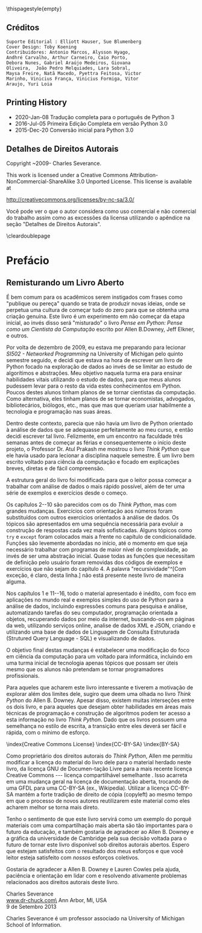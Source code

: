 \thispagestyle{empty}

Créditos
-------

    Suporte Editorial : Elliott Hauser, Sue Blumenberg
    Cover Design: Toby Koening
    Contribuidores: Antonio Marcos, Alysson Hyago,
    Andhré Carvalho, Arthur Carneiro, Caio Porto, 
    Debora Nunes, Gabriel Araújo Medeiros, Giovana 
    Oliveira,  João Pedro Melquiades, Lara Sobral, 
    Maysa Freire, Natã Macedo, Pyettra Feitosa, Victor 
    Marinho, Vinicius França, Vinicius Formiga, Vitor
    Araujo, Yuri Loia

 

Printing History
----------------
* 2020-Jan-08 Tradução completa para o português de Python 3
* 2016-Jul-05 Primeira Edição Completa em versão Python 3.0
* 2015-Dec-20 Conversão inicial para Python 3.0 

Detalhes de Direitos Autorais
-----------------

Copyright ~2009- Charles Severance.

This work is licensed under a Creative Commons
Attribution-NonCommercial-ShareAlike 3.0 Unported License.
This license is available at

http://creativecommons.org/licenses/by-nc-sa/3.0/

Você pode ver o que o autor considera como uso comercial e não comercial do trabalho assim como as excessões da licensa utilizando o apêndice na seção "Detalhes de Direitos Autorais".

\cleardoublepage

Prefácio
=======

Remisturando um Livro Aberto
---------------------

É bem comum para os acadêmicos serem instigados com frases como "publique ou pereça" quando se trata de produzir novas ideias, onde se perpetua uma cultura de começar tudo do zero para que se obtenha uma criação genuína. Este livro é um experimento em não começar da etapa inicial, ao invés disso será "misturado" o livro *Pense em Python: Pense como um Cientista da Computação* escrito por Allen B.Downey, Jeff Elkner, e outros.

Por volta de dezembro de 2009, eu estava me preparando para lecionar
*SI502 - Networked Programming* na University of Michigan pelo quinto semestre seguido, e decidi que estava na hora de escrever um livro de Python focado na exploração de dados ao invés de se limitar ao estudo de algorítimos e abstrações. Meu objetivo naquela turma era para ensinar habilidades vitais utilizando o estudo de dados, para que meus alunos pudessem levar para o resto da vida estes conhecimentos em Python. Poucos destes alunos tinham planos de se tornar cientistas da computação. Como alternativa, eles tinham planos de se tornar economistas, advogados, bibliotecários, biólogos, etc., mas que
mas que queriam usar habilmente a tecnologia e programação nas suas áreas.

Dentro deste contexto, parecia que não havia um livro de Python orientado à análise de dados que se adequasse perfeitamente ao meu curso, e então decidi escrever tal livro. Felizmente, em um encontro na faculdade três semanas antes de começar as férias e consequentemente o início deste projeto, o Professor Dr. Atul Prakash me mostrou o livro *Think Python* que ele havia usado para lecionar a disciplina naquele semestre. É um livro bem escrito voltado para ciência da computação e focado em explicações breves, diretas e de fácil compreensão.

A estrutura geral do livro foi modificada para que o leitor possa começar a trabalhar com análise de dados o mais rápido possível, além de ter uma série de exemplos e exercícios desde o começo.

Os capítulos 2--10 são parecidos com os do *Think Python*, mas com grandes mudanças. Exercícios com orientação aos números foram substituídos com outros exercícios orientados à análise de dados. Os tópicos são apresentados em uma sequência necessária para evoluir a construção de respostas cada vez mais sofisticadas. Alguns tópicos como `try` e `except` foram colocados mais a frente no capítulo de condicionalidade.  Funções são levemente abordadas no início, até o momento em que seja necessário trabalhar com programas de maior nível de complexidade, ao invés de ser uma abstração inicial. Quase todas as funções que necessitam de definição pelo usuário foram removidas dos códigos de exemplos e exercícios que não sejam do capítulo 4. A palavra "recursividade"^[Com exceção, é claro, desta linha.] não está presente neste livro de maneira alguma. 

Nos capítulos 1 e 11--16, todo o material apresentado é inédito, com foco em aplicações no mundo real e exemplos simples do uso de Python para a análise de dados, incluindo expressões comuns para pesquisa e análise, automatizando tarefas do seu computador, programação orientada a objetos, recuperando dados por meio da internet, buscando-os em páginas da web, utilizando serviços online, analise de dados XML e JSON, criando e utilizando uma base de dados de Linguagem de Consulta Estruturada (Strutured Query Language - SQL) e visualizando de dados.

O objetivo final destas mudanças é estabelecer uma modificação do foco em ciência da computação para um voltado para informática, incluindo em uma turma inicial de tecnologia apenas tópicos que possam ser úteis mesmo que os alunos não pretendam se tornar programadores profissionais.

Para aqueles que acharem este livro interessante e tiverem a motivação de explorar além dos limites dele, sugiro que deem uma olhada no livro *Think Python* do Allen B. Downey. Apesar disso, existem muitas interseções entre os dois livro, e para aqueles que desejam obter habilidades em áreas mais técnicas de programação e construção de algoritmos podem ter acesso a esta informação no livro *Think Python*. Dado que os livros possuem uma semelhança no estilo de escrita, a transição entre eles deverá ser fácil e rápida, com o mínimo de esforço.

\index{Creative Commons License}
\index{CC-BY-SA}
\index{BY-SA}

Como proprietário dos direitos autorais do *Think Python*, Allen me permitiu modificar a licença do material do livro dele para o material herdado neste livro, da  licença GNU de Documen-tação Livre para a mais recente licença Creative Commons --- licença compartilhável semelhante . Isso acarreta em uma mudança geral na licença de documentação aberta, trocando de uma GFDL para uma CC-BY-SA (ex., Wikipedia). Utilizar a licença CC-BY-SA mantém a forte tradição de direito de cópia (copyleft) ao mesmo tempo em que o processo de novos autores reutilizarem este material como eles acharem melhor se torna mais direto.

Tenho o sentimento de que este livro servirá como um exemplo do porquê materiais com uma compartilhação mais aberta são tão importantes para o futuro da educação, e também gostaria de agradecer ao Allen B. Downey e a gráfica da universidade de Cambridge pela sua decisão voltada para o futuro de tornar este livro disponível sob direitos autorais abertos. Espero que estejam satisfeitos com o resultado dos meus esforços e que você leitor esteja satisfeito com *nossos* esforços coletivos.


Gostaria de agradecer a Allen B. Downey e Lauren Cowles pela ajuda, paciência e orientação em lidar com e resolvendo ativamente problemas relacionados aos direitos autorais deste livro.

Charles Severance\
www.dr-chuck.com\
Ann Arbor, MI, USA\
9 de Setembro 2013


Charles Severance é um professor associado na  University of Michigan School of Information.

